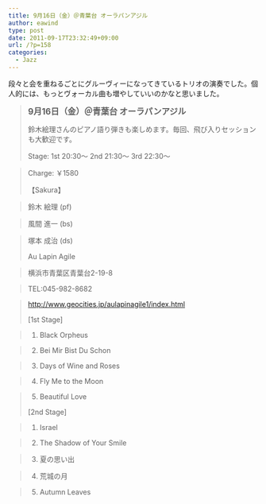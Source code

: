 ```yaml
---
title: 9月16日（金）＠青葉台 オーラパンアジル
author: eawind
type: post
date: 2011-09-17T23:32:49+09:00
url: /?p=158
categories:
  - Jazz
---
```

段々と会を重ねるごとにグルーヴィーになってきているトリオの演奏でした。個人的には、もっとヴォーカル曲も増やしていいのかなと思いました。

> **<big>9月16日（金）＠青葉台 オーラパンアジル</big>**
>
> 鈴木絵理さんのピアノ語り弾きも楽しめます。毎回、飛び入りセッションも大歓迎です。
>
> Stage: 1st 20:30〜 2nd 21:30〜 3rd 22:30〜

> Charge: ￥1580
>
> 【Sakura】

> 鈴木 絵理 (pf)

> 風間 進一 (bs)

> 塚本 成治 (ds)
>
> Au Lapin Agile

> 横浜市青葉区青葉台2-19-8

> TEL:045-982-8682

> http://www.geocities.jp/aulapinagile1/index.html
>
> [1st Stage]

> 1. Black Orpheus

> 2. Bei Mir Bist Du Schon

> 3. Days of Wine and Roses

> 4. Fly Me to the Moon

> 5. Beautiful Love
>
> [2nd Stage]

> 1. Israel

> 2. The Shadow of Your Smile

> 3. 夏の思い出

> 4. 荒城の月

> 5. Autumn Leaves

